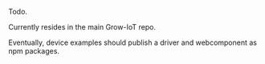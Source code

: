 Todo.

Currently resides in the main Grow-IoT repo.

Eventually, device examples should publish a driver and webcomponent as npm packages.